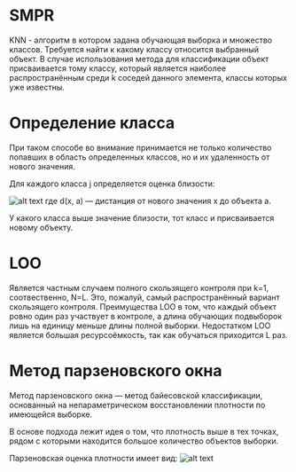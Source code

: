 # SMPR
KNN - алгоритм в котором задана обучающая выборка и множество классов. Требуется найти к какому классу относится выбранный объект. В случае использования метода для классификации объект присваивается тому классу, который является наиболее распространённым среди k соседей данного элемента, классы которых уже известны.

# Определение класса

При таком способе во внимание принимается не только количество попавших в область определенных классов, но и их удаленность от нового значения.

Для каждого класса j определяется оценка близости:

![alt text](https://wikimedia.org/api/rest_v1/media/math/render/svg/3ade505a0c21f3115a7af19d1bb8244f4a1b63d8) где d(x, a) — дистанция от нового значения x до объекта а.

У какого класса выше значение близости, тот класс и присваивается новому объекту.


# LOO

Является частным случаем полного скользящего контроля при k=1, соотвественно, N=L. Это, пожалуй, самый распространённый вариант скользящего контроля.
Преимущества LOO в том, что каждый объект ровно один раз участвует в контроле, а длина обучающих подвыборок лишь на единицу меньше длины полной выборки.
Недостатком LOO является большая ресурсоёмкость, так как обучаться приходится L раз. 

# Метод парзеновского окна

Метод парзеновского окна — метод байесовской классификации, основанный на непараметрическом восстановлении плотности по имеющейся выборке.

В основе подхода лежит идея о том, что плотность выше в тех точках, рядом с которыми находится большое количество объектов выборки.

Парзеновская оценка плотности имеет вид:
![alt text](http://www.machinelearning.ru/mimetex/?p_{y,h}(x)%20=%20\frac{1}{l_y%20V(h)}%20\sum_{i=1}^l%20[y_i%20=%20y]%20K(\frac{\rho(x,%20x_i)}{h}))
